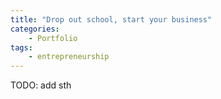 ```yaml
---
title: "Drop out school, start your business"
categories:
    - Portfolio
tags:
    - entrepreneurship
---
```


TODO: add sth
